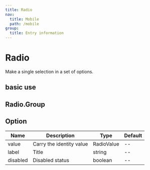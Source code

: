 ```yaml
---
title: Radio
nav:
  title: Mobile
  path: /mobile
group:
  title: Entry information
---
```


# Radio

Make a single selection in a set of options.

## basic use

<code src="./demos/index1.tsx"></code>

<API></API>

## Radio.Group

<API hideTitle src='./group.tsx'></API>

## Option

| Name     | Description              | Type       | Default |
| -------- | ------------------------ | ---------- | ------- |
| value    | Carry the identity value | RadioValue | --      |
| label    | Title                    | string     | --      |
| disabled | Disabled status          | boolean    | --      |
